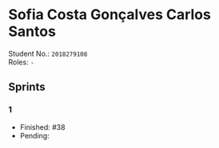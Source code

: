 # Sofia Costa Gonçalves Carlos Santos

Student No.: `2018279108`  
Roles: `-`

## Sprints

### 1

* Finished: #38
* Pending:
